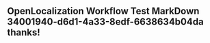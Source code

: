 <properties
ms.topic="hero-topic"
ms.test1="hero-topic"
ms.test2="test"/>

## OpenLocalization Workflow Test MarkDown 34001940-d6d1-4a33-8edf-6638634b04da thanks!

